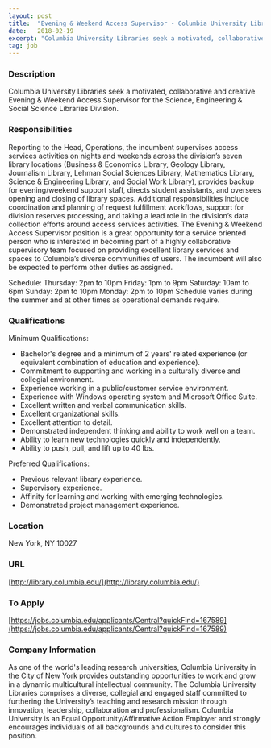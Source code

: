```yaml
---
layout: post
title:  "Evening & Weekend Access Supervisor - Columbia University Libraries"
date:   2018-02-19
excerpt: "Columbia University Libraries seek a motivated, collaborative and creative Evening & Weekend Access Supervisor for the Science, Engineering & Social Science Libraries Division."
tag: job
---
```


### Description   

Columbia University Libraries seek a motivated, collaborative and creative Evening & Weekend Access Supervisor for the Science, Engineering & Social Science Libraries Division.


### Responsibilities   

Reporting to the Head, Operations, the incumbent supervises access services activities on nights and weekends across the division’s seven library locations (Business & Economics Library, Geology Library, Journalism Library, Lehman Social Sciences Library, Mathematics Library, Science & Engineering Library, and Social Work Library), provides backup for evening/weekend support staff, directs student assistants, and oversees opening and closing of library spaces. Additional responsibilities include coordination and planning of request fulfillment workflows, support for division reserves processing, and taking a lead role in the division’s data collection efforts around access services activities. The Evening & Weekend Access Supervisor position is a great opportunity for a service oriented person who is interested in becoming part of a highly collaborative supervisory team focused on providing excellent library services and spaces to Columbia’s diverse communities of users. The incumbent will also be expected to perform other duties as assigned.

Schedule:	Thursday: 2pm to 10pm
	                Friday: 1pm to 9pm
	                Saturday: 10am to 6pm
	                Sunday: 2pm to 10pm
	                Monday: 2pm to 10pm 
Schedule varies during the summer and at other times as operational demands require.



### Qualifications   

Minimum Qualifications:
- Bachelor's degree and a minimum of 2 years' related experience (or equivalent combination of education and experience).
- Commitment to supporting and working in a culturally diverse and collegial environment.
- Experience working in a public/customer service environment. 
- Experience with Windows operating system and Microsoft Office Suite. 
- Excellent written and verbal communication skills. 
- Excellent organizational skills.
- Excellent attention to detail.
- Demonstrated independent thinking and ability to work well on a team. 
- Ability to learn new technologies quickly and independently.
- Ability to push, pull, and lift up to 40 lbs.

Preferred Qualifications:
- Previous relevant library experience.
- Supervisory experience.
- Affinity for learning and working with emerging technologies.
- Demonstrated project management experience. 





### Location   

New York, NY 10027


### URL   

[http://library.columbia.edu/](http://library.columbia.edu/)

### To Apply   

[https://jobs.columbia.edu/applicants/Central?quickFind=167589](https://jobs.columbia.edu/applicants/Central?quickFind=167589)


### Company Information   

As one of the world's leading research universities, Columbia University in the City of New York provides outstanding opportunities to work and grow in a dynamic multicultural intellectual community. The Columbia University Libraries comprises a diverse, collegial and engaged staff committed to furthering the University’s teaching and research mission through innovation, leadership, collaboration and professionalism. Columbia University is an Equal Opportunity/Affirmative Action Employer and strongly encourages individuals of all backgrounds and cultures to consider this position.



